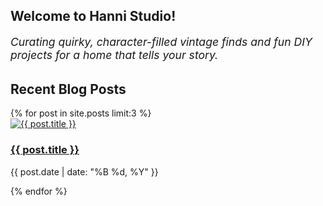 ## Welcome to Hanni Studio!

<p style="font-size: 1.1rem; max-width: 700px; margin-bottom: 2rem;">
  <em>Curating quirky, character-filled vintage finds and fun DIY projects for a home that tells your story.</em>
</p>

## Recent Blog Posts

<div class="post-grid">
  {% for post in site.posts limit:3 %}
    <div class="post-card">
      <a href="{{ post.url }}">
        <img src="{{ post.featured_image | default: '/assets/images/fallback.jpeg' }}" alt="{{ post.title }}" loading="lazy">
        <h3>{{ post.title }}</h3>
      </a>
      <p class="post-date">{{ post.date | date: "%B %d, %Y" }}</p>
    </div>
  {% endfor %}
</div>
